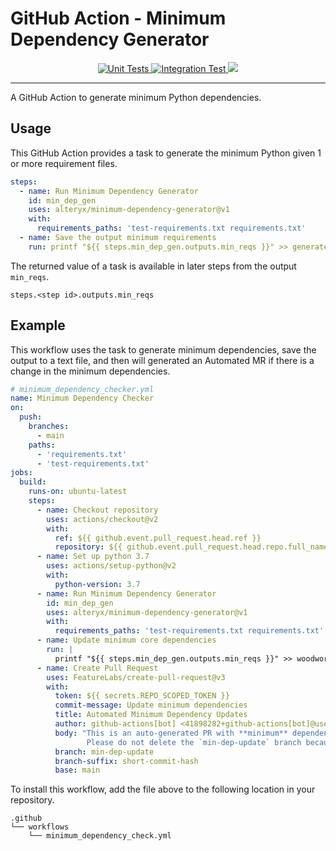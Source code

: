 # GitHub Action - Minimum Dependency Generator

<p align="center">
    <a href="https://github.com/alteryx/minimum-dependency-generator/actions/workflows/unit_tests.yml" target="_blank">
        <img src="https://github.com/alteryx/minimum-dependency-generator/actions/workflows/unit_tests.yml/badge.svg" alt="Unit Tests" />
    </a>
    <a href="https://github.com/alteryx/minimum-dependency-generator/actions/workflows/integration_tests.yml" target="_blank">
        <img src="https://github.com/alteryx/minimum-dependency-generator/actions/workflows/integration_tests.yml/badge.svg" alt="Integration Test" />
    </a>
  <a href="https://codecov.io/gh/alteryx/minimum-dependency-generator">
    <img src="https://codecov.io/gh/alteryx/minimum-dependency-generator/branch/main/graph/badge.svg?token=vRKBsaltyL"/>
  </a>
</p>
<hr>

A GitHub Action to generate minimum Python dependencies.

## Usage

This GitHub Action provides a task to generate the minimum Python given 1 or more requirement files.

```yaml
steps:
  - name: Run Minimum Dependency Generator
    id: min_dep_gen
    uses: alteryx/minimum-dependency-generator@v1
    with:
      requirements_paths: 'test-requirements.txt requirements.txt'
  - name: Save the output minimum requirements
    run: printf "${{ steps.min_dep_gen.outputs.min_reqs }}" >> generated-min-reqs.txt
```

The returned value of a task is available in later steps from the output `min_reqs`.

```
steps.<step id>.outputs.min_reqs
```

## Example

This workflow uses the task to generate minimum dependencies, save the output to a text file, and then will generated an Automated MR if there is a change in the minimum dependencies.

```yaml
# minimum_dependency_checker.yml
name: Minimum Dependency Checker
on:
  push:
    branches:
      - main
    paths:
      - 'requirements.txt'
      - 'test-requirements.txt'
jobs:
  build:
    runs-on: ubuntu-latest
    steps:
      - name: Checkout repository
        uses: actions/checkout@v2
        with:
          ref: ${{ github.event.pull_request.head.ref }}
          repository: ${{ github.event.pull_request.head.repo.full_name }}
      - name: Set up python 3.7
        uses: actions/setup-python@v2
        with:
          python-version: 3.7
      - name: Run Minimum Dependency Generator
        id: min_dep_gen
        uses: alteryx/minimum-dependency-generator@v1
        with:
          requirements_paths: 'test-requirements.txt requirements.txt'
      - name: Update minimum core dependencies
        run: |
          printf "${{ steps.min_dep_gen.outputs.min_reqs }}" >> woodwork/tests/minimum_requirements.txt
      - name: Create Pull Request
        uses: FeatureLabs/create-pull-request@v3
        with:
          token: ${{ secrets.REPO_SCOPED_TOKEN }}
          commit-message: Update minimum dependencies
          title: Automated Minimum Dependency Updates
          author: github-actions[bot] <41898282+github-actions[bot]@users.noreply.github.com>
          body: "This is an auto-generated PR with **minimum** dependency updates.
                 Please do not delete the `min-dep-update` branch because it's needed by the auto-dependency bot."
          branch: min-dep-update
          branch-suffix: short-commit-hash
          base: main
```

To install this workflow, add the file above to the following location in your repository.

```
.github
└── workflows
    └── minimum_dependency_check.yml
```
